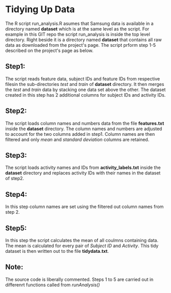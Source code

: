Tidying Up Data
===============
The R script run_analysis.R asumes that Samsung data is available in a directory named **dataset** which is at the same level as the script. For example in this GIT repo the script run_analysis is inside the top level directory. Right beside it is a directory named **dataset** that contains all raw data as downloaded from the project's page. The script prform step 1-5 described on the project's page as below. 

Step1:
------
The script reads feature data, subject IDs and feature IDs from respective filesin the sub-directories *test* and *train* of **dataset** directory.
It then merges the *test* and *train* data by stacking one data set above the other. The dataset created in this step has 2 additional columns for subject IDs and activity IDs.

Step2:
------
The script loads column names and numbers data from the file **features.txt** inside the **dataset** directory. The column names and numbers are adjusted to account for the two columns added in step1.
Column names are then filtered and only *mean* and *standard deviation* columns are retained. 

Step3:
------
The script loads activity names and IDs from **activity_labels.txt** inside the **dataset** directory and replaces activity IDs with their names in the dataset of step2.

Step4:
------   
In this step column names are set using the filtered out column names from step
2.


Step5:
------
In this step the script calculates the mean of all coulmns containing data. The mean is calculated for every pair of *Subject ID* and *Activity*. This tidy dataset is then written out to the file **tidydata.txt**.

Note:
-----
The source code is liberally commented. Steps 1 to 5 are carried out in differenrt functions called from *runAnalysis()*
 
   
